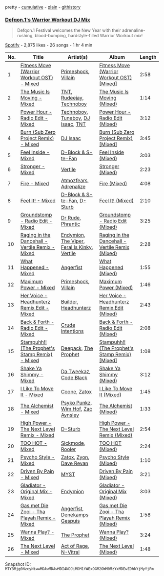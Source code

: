 pretty - [cumulative](/playlists/cumulative/37i9dQZF1DX6WRXrAIn41I.md) - [plain](/playlists/plain/37i9dQZF1DX6WRXrAIn41I) - [githistory](https://github.githistory.xyz/mackorone/spotify-playlist-archive/blob/main/playlists/plain/37i9dQZF1DX6WRXrAIn41I)

### [Defqon.1's Warrior Workout DJ Mix](https://open.spotify.com/playlist/37i9dQZF1DX6WRXrAIn41I)

> Defqon.1 Festival welcomes the New Year with their adrenaline\-rushing, blood\-bumping, hardstyle\-filled Warrior Workout mix!

[Spotify](https://open.spotify.com/user/spotify) - 2,875 likes - 26 songs - 1 hr 4 min

| No. | Title | Artist(s) | Album | Length |
|---|---|---|---|---|
| 1 | [Fitness Move \(Warrior Workout OST\) \- Mixed](https://open.spotify.com/track/4jU6jFIrryDxUVyY3iHmo8) | [Primeshock](https://open.spotify.com/artist/0BtiMLqwAvO3yHcPh5BWCS), [Villain](https://open.spotify.com/artist/0pDkimjmYwN7lQSFNjo6Bx) | [Fitness Move \(Warrior Workout OST\) \[Mixed\]](https://open.spotify.com/album/4xBgt0ovt04nzd1rTzNNCN) | 2:58 |
| 2 | [The Music Is Moving \- Mixed](https://open.spotify.com/track/1Wb2Dl8IjRnmVwPwVHg0e0) | [TNT](https://open.spotify.com/artist/1CqOLQmjzVWXQTiIN5Wucs), [Rudeejay](https://open.spotify.com/artist/2zC8RU0p5FvJeCPPLVBR8K), [Technoboy](https://open.spotify.com/artist/37jL2LnGjAkadOCszr8v7C) | [The Music Is Moving \(Mixed\)](https://open.spotify.com/album/5GuvEXjnZ7NtjTepzAv8mz) | 1:14 |
| 3 | [Power Hour \- Radio Edit \- Mixed](https://open.spotify.com/track/7nselTlZFcRuZl4b3Nbx6Z) | [Technoboy](https://open.spotify.com/artist/37jL2LnGjAkadOCszr8v7C), [Tuneboy](https://open.spotify.com/artist/3mZnhzeAyjpFhO3cIepzBr), [DJ Isaac](https://open.spotify.com/artist/2FmgW6Jee0JQKtb6EnBWCq), [TNT](https://open.spotify.com/artist/1CqOLQmjzVWXQTiIN5Wucs) | [Power Hour \- Radio Edit \(Mixed\)](https://open.spotify.com/album/3IxmTbP30it6NBJKYgFT9m) | 3:12 |
| 4 | [Burn \(Sub Zero Project Remix\) \- Mixed](https://open.spotify.com/track/05KUZGZXiS6kEO1wlZ3IYW) | [DJ Isaac](https://open.spotify.com/artist/2FmgW6Jee0JQKtb6EnBWCq) | [Burn \(Sub Zero Project Remix\) \[Mixed\]](https://open.spotify.com/album/4uBTut9bKLeW9ZrfsfLYQF) | 3:45 |
| 5 | [Feel Inside \- Mixed](https://open.spotify.com/track/1zYit0PUEd9MJw8OeHxcie) | [D\-Block & S\-te\-Fan](https://open.spotify.com/artist/6L7a6wPGpvLtTwOsMLnF1z) | [Feel Inside \(Mixed\)](https://open.spotify.com/album/6A8r5ATypAFURBaTJMKI0r) | 3:03 |
| 6 | [Stronger \- Mixed](https://open.spotify.com/track/5cll87VWaNRJBjktquEimd) | [Vertile](https://open.spotify.com/artist/2CREMC4YATn7Bx9ZQku6IH) | [Stronger \(Mixed\)](https://open.spotify.com/album/5VIbFTEo6Jdm2SHawJYDFm) | 2:23 |
| 7 | [Fire \- Mixed](https://open.spotify.com/track/6Pouc68Z8e85BQh8sw3XDX) | [Atmozfears](https://open.spotify.com/artist/0MBGxwmCdXdO26ojaNcT64), [Adrenalize](https://open.spotify.com/artist/6GebWeCCtey5pbQepRYD6c) | [Fire \(Mixed\)](https://open.spotify.com/album/0JAitBWAfNTeNsDbJTeIYf) | 4:08 |
| 8 | [Feel It! \- Mixed](https://open.spotify.com/track/6zzQbdghMrn2qinH0p7piF) | [D\-Block & S\-te\-Fan](https://open.spotify.com/artist/6L7a6wPGpvLtTwOsMLnF1z), [D\-Sturb](https://open.spotify.com/artist/7E6DrjKJieOdJKO8mbwCMO) | [Feel It! \(Mixed\)](https://open.spotify.com/album/3mzCo9oHNCzj71nD3QSgs7) | 2:10 |
| 9 | [Groundstomp \- Radio Edit \- Mixed](https://open.spotify.com/track/3Ar2dYbJaTTyDSLEZ5yVws) | [Dr Rude](https://open.spotify.com/artist/5akubyqg9eYtnCtDEeJz2s), [Phrantic](https://open.spotify.com/artist/2Bg6vhG3aY7ixxqEGZeos6) | [Groundstomp \- Radio Edit \(Mixed\)](https://open.spotify.com/album/4J4KdZ9FJDwdecK2IaYOKG) | 3:25 |
| 10 | [Raging in the Dancehall \- Vertile Remix \- Mixed](https://open.spotify.com/track/6mTTLgPnH9sACIB1toeDJ9) | [Endymion](https://open.spotify.com/artist/1dWCpNKvuNDv2rE4gCVNwj), [The Viper](https://open.spotify.com/artist/1ovLf87ytwpNoA4prvV8wt), [Feral Is Kinky](https://open.spotify.com/artist/6RntE098osyeJ7t1CzkJW2), [Vertile](https://open.spotify.com/artist/2CREMC4YATn7Bx9ZQku6IH) | [Raging in the Dancehall \- Vertile Remix \(Mixed\)](https://open.spotify.com/album/2iDqCOFnCSfX0EGrjIl6p9) | 2:28 |
| 11 | [What Happened \- Mixed](https://open.spotify.com/track/2ktmbKoq4R0RyxUD3tVJJ5) | [Angerfist](https://open.spotify.com/artist/4sQNUQjOYj9rV2sdfJ8laS) | [What Happened \(Mixed\)](https://open.spotify.com/album/044IOEyPIMSkYBu6GXTbJ5) | 1:55 |
| 12 | [Maximum Power \- Mixed](https://open.spotify.com/track/6HZxprohcBIDGNC0637O1P) | [Primeshock](https://open.spotify.com/artist/0BtiMLqwAvO3yHcPh5BWCS), [Villain](https://open.spotify.com/artist/7iajTuviby3038TmfrpvZ3) | [Maximum Power \(Mixed\)](https://open.spotify.com/album/1sJA8hLbB3VUDcpnU5gwLG) | 1:46 |
| 13 | [Her Voice \- Headhunterz Remix Edit \- Mixed](https://open.spotify.com/track/5NvWIgkizOs7YPWM2gbLpf) | [Builder](https://open.spotify.com/artist/2UdwxqumLvRmYJbROLxazo), [Headhunterz](https://open.spotify.com/artist/6C0KWmCdqrLU2LzzWBPbOy) | [Her Voice \- Headhunterz Remix Edit \(Mixed\)](https://open.spotify.com/album/0amwxVSG78FpLd45C0IamB) | 2:43 |
| 14 | [Back & Forth \- Radio Edit \- Mixed](https://open.spotify.com/track/5zvN06o3aMSzYM9ek7x4qX) | [Crude Intentions](https://open.spotify.com/artist/5zXPv1332E2IWXvjotBr09) | [Back & Forth \- Radio Edit \(Mixed\)](https://open.spotify.com/album/1U1VcxCfpex2PTjYsySXsu) | 2:08 |
| 15 | [Stampuhh!! \(The Prophet's Stamp Remix\) \- Mixed](https://open.spotify.com/track/7A7c6stwWK2y1GTSYx43w9) | [Deepack](https://open.spotify.com/artist/5hnFqGY2kc233cXstqrGev), [The Prophet](https://open.spotify.com/artist/2iRqqPkOyIvvb7qFZN1Onz) | [Stampuhh!! \(The Prophet's Stamp Remix\) \[Mixed\]](https://open.spotify.com/album/4HsmQL9oNk7RPiD3sohwgk) | 1:08 |
| 16 | [Shake Ya Shimmy \- Mixed](https://open.spotify.com/track/2uFtoVfEj8lVVXKjRpWjf2) | [Da Tweekaz](https://open.spotify.com/artist/6UOk7DmvqlzWmo6gjhZvn6), [Code Black](https://open.spotify.com/artist/6YUzQTqq4XTeZcCtwetuwS) | [Shake Ya Shimmy \(Mixed\)](https://open.spotify.com/album/0rUu0YrSdsdlIc14biRrOD) | 3:12 |
| 17 | [I Like To Move It \- Mixed](https://open.spotify.com/track/6tD2V5MAFJX6ROS5n3mVcr) | [Coone](https://open.spotify.com/artist/1Wt63OMKtv6v2ivHuQLm2C), [Zatox](https://open.spotify.com/artist/27Z5l2Kfy1IaYZMg5INWqO) | [I Like To Move It \(Mixed\)](https://open.spotify.com/album/7cuIK9nEgrWqW5OVnK3NKY) | 1:45 |
| 18 | [The Alchemist \- Mixed](https://open.spotify.com/track/1jFs0Q2sG62kbm7yFyfvym) | [Psyko Punkz](https://open.spotify.com/artist/18pYFSeMi7sOL6nGMICHtS), [Wim Hof](https://open.spotify.com/artist/3cAZOrN5tj0BTt7jYb2VMa), [Zac Aynsley](https://open.spotify.com/artist/4n6xUSrgVHhTJoc8JTcrIK) | [The Alchemist \(Mixed\)](https://open.spotify.com/album/6UFX3Siu9pclWxufl0ts8K) | 1:33 |
| 19 | [High Power \- The Next Level Remix \- Mixed](https://open.spotify.com/track/1StjT75UDfcSZb6c3C81L9) | [D\-Sturb](https://open.spotify.com/artist/7E6DrjKJieOdJKO8mbwCMO) | [High Power \- The Next Level Remix \(Mixed\)](https://open.spotify.com/album/6n6l42ecdJeTDbIL4xbcmz) | 2:54 |
| 20 | [TOO HOT \- Mixed](https://open.spotify.com/track/5xaAlLH9BmzotqmLK6pp1o) | [Sickmode](https://open.spotify.com/artist/5PbgCU02dfdBCAzpOaNmYW), [Rooler](https://open.spotify.com/artist/2lpFs8QJyIeVDb2Sq4vZYi) | [TOO HOT \(Mixed\)](https://open.spotify.com/album/6HW8uiYkbjEspqQArMcmiF) | 2:24 |
| 21 | [Psycho Style \- Mixed](https://open.spotify.com/track/1Ct38UmsyQd1DaEBeape8e) | [Zatox](https://open.spotify.com/artist/27Z5l2Kfy1IaYZMg5INWqO), [Zyon](https://open.spotify.com/artist/5vFNYfxQeOHxUUlXDltAS7), [Dave Revan](https://open.spotify.com/artist/6lnLf5Y8uD0mP5dC0gXouZ) | [Psycho Style \(Mixed\)](https://open.spotify.com/album/5xgMlRZSBn4DFkuORxVxNd) | 1:10 |
| 22 | [Driven By Pain \- Mixed](https://open.spotify.com/track/7M7Vfrj0xeVYn2MSqCiiGJ) | [MYST](https://open.spotify.com/artist/18UStRMkfnMhX5Qxzhylej) | [Driven By Pain \(Mixed\)](https://open.spotify.com/album/5dsuUV42zzAAwiADFVAhS3) | 3:21 |
| 23 | [Gladiator \- Original Mix \- Mixed](https://open.spotify.com/track/6Y7dmFAu51oLWtykTyTkh9) | [Endymion](https://open.spotify.com/artist/1dWCpNKvuNDv2rE4gCVNwj) | [Gladiator \- Original Mix \(Mixed\)](https://open.spotify.com/album/6Yd9ri7xTGoqLLCbSF7A2A) | 3:03 |
| 24 | [Gas met Die Zooi \- Tha Playah Remix \- Mixed](https://open.spotify.com/track/1VHuNXUN3HhwB3ZvvovQ0T) | [Angerfist](https://open.spotify.com/artist/4sQNUQjOYj9rV2sdfJ8laS), [Denekamps Gespuis](https://open.spotify.com/artist/1NQ4QexlGeCvRipmfUJn90) | [Gas met Die Zooi \- Tha Playah Remix \(Mixed\)](https://open.spotify.com/album/0HSj8KF7xLEOfOTHRvUNV8) | 1:58 |
| 25 | [Wanna Play? \- Mixed](https://open.spotify.com/track/1itH420vqwCc2RCvLBzR8G) | [The Prophet](https://open.spotify.com/artist/2iRqqPkOyIvvb7qFZN1Onz) | [Wanna Play? \(Mixed\)](https://open.spotify.com/album/0qiIVq1Z2rZWVlITVzgFaY) | 3:24 |
| 26 | [The Next Level \- Mixed](https://open.spotify.com/track/5s9WUGMNF5qCiCjA8RgGLv) | [Act of Rage](https://open.spotify.com/artist/5eHs2hHfUzGizdnrLjc3CW), [N\-Vitral](https://open.spotify.com/artist/5yirHkilaq4YSjO9BY6oy3) | [The Next Level \(Mixed\)](https://open.spotify.com/album/0vnM2gykPjF4U1Y6rT8BnA) | 1:48 |

Snapshot ID: `MTY3Mjg0NzcyNiwwMDAwMDAwMDI4NDJiMDM1YWExOGM2OWM0MzYxMDEwZDhkYjMyYjFm`
